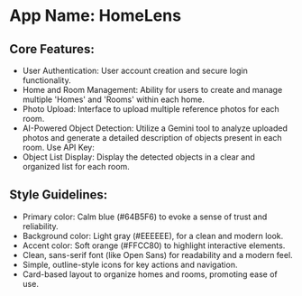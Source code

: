 # **App Name**: HomeLens

## Core Features:

- User Authentication: User account creation and secure login functionality.
- Home and Room Management: Ability for users to create and manage multiple 'Homes' and 'Rooms' within each home.
- Photo Upload: Interface to upload multiple reference photos for each room.
- AI-Powered Object Detection: Utilize a Gemini tool to analyze uploaded photos and generate a detailed description of objects present in each room. Use API Key: 
- Object List Display: Display the detected objects in a clear and organized list for each room.

## Style Guidelines:

- Primary color: Calm blue (#64B5F6) to evoke a sense of trust and reliability.
- Background color: Light gray (#EEEEEE), for a clean and modern look.
- Accent color: Soft orange (#FFCC80) to highlight interactive elements.
- Clean, sans-serif font (like Open Sans) for readability and a modern feel.
- Simple, outline-style icons for key actions and navigation.
- Card-based layout to organize homes and rooms, promoting ease of use.